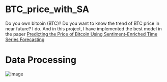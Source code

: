 # BTC_price_with_SA

Do you own bitcoin (BTC)? Do you want to know the trend of BTC price in near future? I do.
And in this project, I have implemented the best model in the paper [Predicting the Price of Bitcoin Using Sentiment-Enriched Time Series Forecasting](https://www.mdpi.com/2504-2289/7/3/137)

# Data Processing

![image](https://drive.google.com/uc?export=view&id=1ekxoaxDdCWZqLqvlO43RfhvZ0u5ptbdA "BTC price data pipeline and how to feed it to forecasting model")
